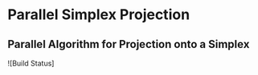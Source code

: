 # Parallel Simplex Projection

##  Parallel Algorithm for Projection onto a Simplex

![Build Status]
